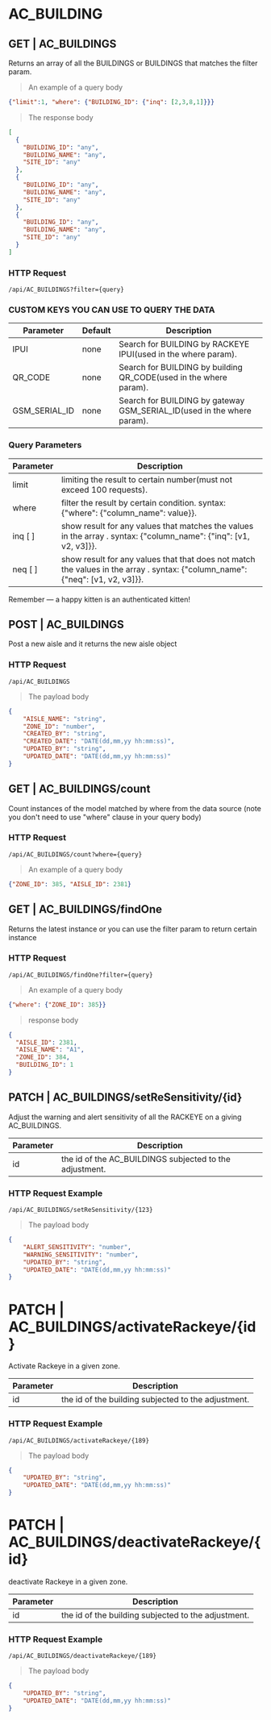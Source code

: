 # AC_BUILDING
## GET | AC_BUILDINGS
Returns an array of all the BUILDINGS or BUILDINGS that matches the filter param.

> An example of a query body

```json 
{"limit":1, "where": {"BUILDING_ID": {"inq": [2,3,8,1]}}}

```
> The response body

```json
[
  {
    "BUILDING_ID": "any",
    "BUILDING_NAME": "any",
    "SITE_ID": "any"
  },
  {
    "BUILDING_ID": "any",
    "BUILDING_NAME": "any",
    "SITE_ID": "any"
  },
  {
    "BUILDING_ID": "any",
    "BUILDING_NAME": "any",
    "SITE_ID": "any"
  }
]
```

### HTTP Request

`/api/AC_BUILDINGS?filter={query}`

### CUSTOM KEYS YOU CAN USE TO QUERY THE DATA
Parameter | Default | Description
--------- | ------- | -----------
IPUI | none | Search for BUILDING by RACKEYE IPUI(used in the where param).
QR_CODE | none | Search for BUILDING by building QR_CODE(used in the where param).
GSM_SERIAL_ID | none | Search for BUILDING by gateway GSM_SERIAL_ID(used in the where param).

### Query Parameters

Parameter | Description
--------- | -----------
limit | limiting the result to certain number(must not exceed 100 requests).
where | 	filter the result by certain condition. syntax: {"where": {"column_name": value}}.
inq [ ]| show result for any values that matches the values in the array . syntax: {"column_name": {"inq": [v1, v2, v3]}}.
neq [ ]| show result for any values that that does not match the values in the array . syntax: {"column_name": {"neq": [v1, v2, v3]}}.


<aside class="success">
Remember — a happy kitten is an authenticated kitten!
</aside>

## POST | AC_BUILDINGS
Post a new aisle and it returns the new aisle object

### HTTP Request

`/api/AC_BUILDINGS`

> The payload body

```json
{
    "AISLE_NAME": "string",
    "ZONE_ID": "number",
    "CREATED_BY": "string",
    "CREATED_DATE": "DATE(dd,mm,yy hh:mm:ss)",
    "UPDATED_BY": "string",
    "UPDATED_DATE": "DATE(dd,mm,yy hh:mm:ss)"
}
```
## GET | AC_BUILDINGS/count
Count instances of the model matched by where from the data source (note you don't need to use "where" clause in your query body)

### HTTP Request

`/api/AC_BUILDINGS/count?where={query}`

> An example of a query body

```json 
{"ZONE_ID": 385, "AISLE_ID": 2381}

```

## GET | AC_BUILDINGS/findOne
Returns the latest instance or you can use the filter param to return certain instance

### HTTP Request

`/api/AC_BUILDINGS/findOne?filter={query}`

> An example of a query body

```json 
{"where": {"ZONE_ID": 385}}

```

> response body

```json
{
  "AISLE_ID": 2381,
  "AISLE_NAME": "A1",
  "ZONE_ID": 384,
  "BUILDING_ID": 1
}
```

## PATCH | AC_BUILDINGS/setReSensitivity/{id}
Adjust the warning and alert sensitivity of all the RACKEYE on a giving AC_BUILDINGS.

Parameter | Description
--------- | -----------
id | the id of the AC_BUILDINGS subjected to the adjustment.

 
### HTTP Request Example
`/api/AC_BUILDINGS/setReSensitivity/{123}`  
> The payload body  

```json
{
    "ALERT_SENSITIVITY": "number",
    "WARNING_SENSITIVITY": "number",
    "UPDATED_BY": "string",
    "UPDATED_DATE": "DATE(dd,mm,yy hh:mm:ss)"
}
```

# PATCH | AC_BUILDINGS/activateRackeye/{id}
Activate Rackeye in a given zone.

Parameter | Description
--------- | -----------
id | the id of the building subjected to the adjustment.

 
### HTTP Request Example
`/api/AC_BUILDINGS/activateRackeye/{189}`  
> The payload body  

```json
{
    "UPDATED_BY": "string",
    "UPDATED_DATE": "DATE(dd,mm,yy hh:mm:ss)"
}
```
# PATCH | AC_BUILDINGS/deactivateRackeye/{id}
deactivate Rackeye in a given zone.

Parameter | Description
--------- | -----------
id | the id of the building subjected to the adjustment.

 
### HTTP Request Example
`/api/AC_BUILDINGS/deactivateRackeye/{189}`  
> The payload body  

```json
{
    "UPDATED_BY": "string",
    "UPDATED_DATE": "DATE(dd,mm,yy hh:mm:ss)"
}
```